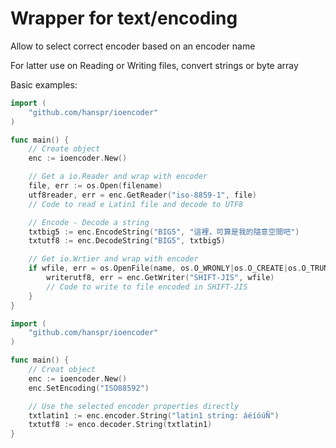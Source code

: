 # Wrapper for text/encoding

Allow to select correct encoder based on an encoder name

For latter use on Reading or Writing files, convert strings or byte array

Basic examples:

```go
import (
    "github.com/hanspr/ioencoder"
)

func main() {
    // Create object
    enc := ioencoder.New()

    // Get a io.Reader and wrap with encoder
    file, err := os.Open(filename)
    utf8reader, err = enc.GetReader("iso-8859-1", file)
    // Code to read e Latin1 file and decode to UTF8

    // Encode - Decode a string
    txtbig5 := enc.EncodeString("BIG5", "這裡，可算是我的隨意空間吧")
    txtutf8 := enc.DecodeString("BIG5", txtbig5)

    // Get io.Wrtier and wrap with encoder
    if wfile, err = os.OpenFile(name, os.O_WRONLY|os.O_CREATE|os.O_TRUNC, 0644); err == nil {
        writerutf8, err = enc.GetWriter("SHIFT-JIS", wfile)
        // Code to write to file encoded in SHIFT-JIS
    }
}
```

```go
import (
    "github.com/hanspr/ioencoder"
)

func main() {
    // Creat object
    enc := ioencoder.New()
    enc.SetEncoding("ISO88592")

    // Use the selected encoder properties directly
    txtlatin1 := enc.encoder.String("latin1 string: áéíóúÑ")
    txtutf8 := enco.decoder.String(txtlatin1)
}
```

